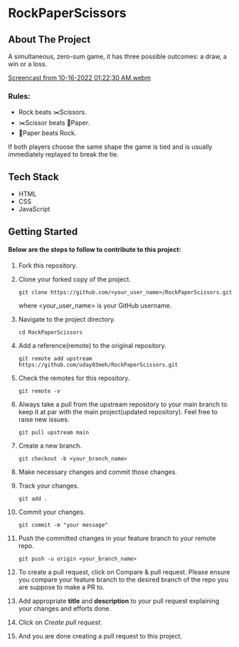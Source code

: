 # RockPaperScissors

## About The Project

A simultaneous, zero-sum game, it has three possible outcomes: a draw, a win or a loss. 

[Screencast from 10-16-2022 01:22:30 AM.webm](https://user-images.githubusercontent.com/54102389/196012602-46c388be-c06b-4222-96a4-73740bfad7a3.webm)

### Rules:

- Rock beats ✂️Scissors.
- ✂️Scissor beats 📄Paper.
- 📄Paper beats Rock.

If both players choose the same shape the game is tied and is usually immediately replayed to break the tie.

## Tech Stack

- HTML
- CSS 
- JavaScript

## Getting Started

#### Below are the steps to follow to contribute to this project:

1. Fork this repository.

2. Clone your forked copy of the project.

       git clone https://github.com/<your_user_name>/RockPaperScissors.git

   where <your_user_name> is your GitHub username.

3. Navigate to the project directory. 

       cd RockPaperScissors

4. Add a reference(remote) to the original repository.

       git remote add upstream https://github.com/uday03meh/RockPaperScissors.git

5. Check the remotes for this repository.

       git remote -v

6. Always take a pull from the upstream repository to your main branch to keep it at par with the main project(updated repository). Feel free to raise new issues.

       git pull upstream main

7. Create a new branch.

       git checkout -b <your_branch_name>

8. Make necessary changes and commit those changes.

9. Track your changes.

       git add .

10. Commit your changes.

        git commit -m "your message"

11. Push the committed changes in your feature branch to your remote repo.

        git push -u origin <your_branch_name>

12. To create a pull request, click on Compare & pull request. Please ensure you compare your feature branch to the desired branch of the repo you are suppose to make a PR to.

13. Add appropriate **title** and **description** to your pull request explaining your changes and efforts done.

14. Click on *Create pull request*.

15. And you are done creating a pull request to this project.
